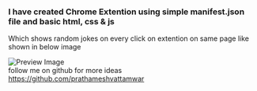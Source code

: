 <h3>I have created Chrome Extention using simple manifest.json file and basic html, css & js</h3>
<p>Which shows random jokes on every click on extention on same page like shown in below image</p>
<img src="https://i.imgur.com/dBnezOB.png" alt="Preview Image"/>

<footer>follow me on github for more ideas <a href="https://github.com/prathameshvattamwar">https://github.com/prathameshvattamwar</a></footer>
